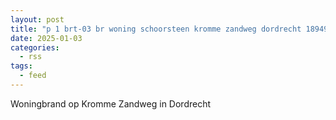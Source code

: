 ```yaml
---
layout: post
title: "p 1 brt-03 br woning schoorsteen kromme zandweg dordrecht 189494 186651 186631 186531"
date: 2025-01-03
categories: 
  - rss
tags: 
  - feed
---
```


Woningbrand op Kromme Zandweg in Dordrecht
